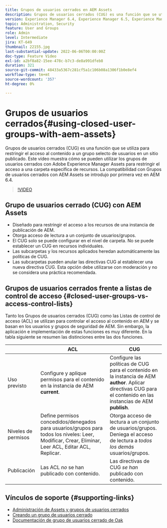 ```yaml
---
title: Grupos de usuarios cerrados en AEM Assets
description: Grupos de usuarios cerrados (CUG) es una función que se utiliza para restringir el acceso al contenido a un grupo selecto de usuarios en un sitio publicado. Este vídeo muestra cómo se pueden utilizar los grupos de usuarios cerrados con Adobe Experience Manager Assets para restringir el acceso a una carpeta específica de recursos.
version: Experience Manager 6.4, Experience Manager 6.5, Experience Manager as a Cloud Service
topic: Administration, Security
feature: User and Groups
role: Admin
level: Intermediate
jira: KT-649
thumbnail: 22155.jpg
last-substantial-update: 2022-06-06T00:00:00Z
doc-type: Feature Video
exl-id: a2bf8a82-15ee-478c-b7c3-de8a991dfeb8
duration: 321
source-git-commit: 48433a5367c281cf5a1c106b08a1306f1b0e8ef4
workflow-type: tm+mt
source-wordcount: '357'
ht-degree: 0%

---
```


# Grupos de usuarios cerrados{#using-closed-user-groups-with-aem-assets}

Grupos de usuarios cerrados (CUG) es una función que se utiliza para restringir el acceso al contenido a un grupo selecto de usuarios en un sitio publicado. Este vídeo muestra cómo se pueden utilizar los grupos de usuarios cerrados con Adobe Experience Manager Assets para restringir el acceso a una carpeta específica de recursos. La compatibilidad con Grupos de usuarios cerrados con AEM Assets se introdujo por primera vez en AEM 6.4.

>[!VIDEO](https://video.tv.adobe.com/v/22155?quality=12&learn=on)

## Grupo de usuarios cerrado (CUG) con AEM Assets

* Diseñado para restringir el acceso a los recursos de una instancia de publicación de AEM.
* Otorga acceso de lectura a un conjunto de usuarios/grupos.
* El CUG solo se puede configurar en el nivel de carpeta. No se puede establecer un CUG en recursos individuales.
* Las subcarpetas y los recursos aplicados heredan automáticamente las políticas de CUG.
* Las subcarpetas pueden anular las directivas CUG al establecer una nueva directiva CUG. Esta opción debe utilizarse con moderación y no se considera una práctica recomendada.

## Grupos de usuarios cerrados frente a listas de control de acceso {#closed-user-groups-vs-access-control-lists}

Tanto los Grupos de usuarios cerrados (CUG) como las Listas de control de acceso (ACL) se utilizan para controlar el acceso al contenido en AEM y se basan en los usuarios y grupos de seguridad de AEM. Sin embargo, la aplicación e implementación de estas funciones es muy diferente. En la tabla siguiente se resumen las distinciones entre las dos funciones.

|                   | ACL | CUG |
| ----------------- | -------------------------------------------------------------------------------------------------------------------------------- | ----------------------------------------------------------------------------------------------------------------------------- |
| Uso previsto | Configure y aplique permisos para el contenido en la instancia de AEM **current**. | Configure las políticas de CUG para el contenido en la instancia de AEM **author**. Aplicar directivas CUG para el contenido en las instancias de AEM **publish**. |
| Niveles de permisos | Define permisos concedidos/denegados para usuarios/grupos para todos los niveles: Leer, Modificar, Crear, Eliminar, Leer ACL, Editar ACL, Replicar. | Otorga acceso de lectura a un conjunto de usuarios/grupos. Deniega el acceso de lectura a *todos los demás* usuarios/grupos. |
| Publicación | Las ACL *no* se han publicado con contenido. | Las directivas de CUG *se han* publicado con contenido. |

## Vínculos de soporte {#supporting-links}

* [Administración de Assets y grupos de usuarios cerrados](https://experienceleague.adobe.com/docs/experience-manager-65/assets/managing/manage-assets.html?lang=es#closed-user-group)
* [Creando un grupo de usuarios cerrado](https://experienceleague.adobe.com/docs/experience-manager-65/administering/security/cug.html?lang=es)
* [Documentación de grupo de usuarios cerrado de Oak](https://jackrabbit.apache.org/oak/docs/security/authorization/cug.html)
